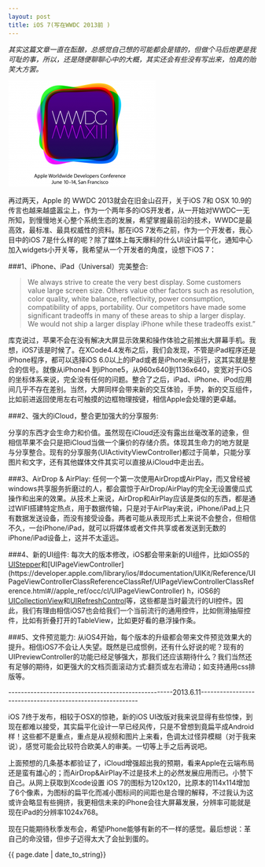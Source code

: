```yaml
---
layout: post
title: iOS 7(写在WWDC 2013前 )
---
```



<p><em>其实这篇文章一直在酝酿，总感觉自己想的可能都会是错的，但做个马后炮更是我可耻的事，所以，还是随便聊聊心中的大概，其实还会有些没有写出来，怕真的贻笑大方罢。</em>

[![WWDC 2013](/assets/images/2013-06-09-iOS7/wwdc2013.png)](/assets/images/2013-06-09-iOS7/wwdc2013.png)

再过两天，Apple 的 WWDC 2013就会在旧金山召开，关于iOS 7和 OSX 10.9的传言也越来越盛嚣尘上，作为一个两年多的iOS开发者，从一开始对WWDC一无所知，到慢慢地关心整个系统生态的发展，希望掌握最前沿的技术，WWDC是最高效，最标准、最具权威性的资料。那在iOS 7发布之前，作为一个开发者，我心目中的iOS 7是什么样的呢？除了媒体上每天爆料的什么UI设计扁平化，通知中心加入widgets小开关等，我希望从一个开发者的角度，设想下iOS 7：

###1、iPhone、iPad（Universal）完美整合:

>We always strive to create the very best display. Some customers value large screen size. Others value other factors such as resolution, color quality, white balance, reflectivity, power consumption, compatibility of apps, portability. Our competitors have made some significant tradeoffs in many of these areas to ship a larger display. We would not ship a larger display iPhone while these tradeoffs exist.” 

库克说过，苹果不会在没有解决大屏显示效果和操作体验之前推出大屏幕手机。我想，iOS7该是时候了。在XCode4.4发布之后，我们会发现，不管是iPad程序还是iPhone程序，都可以选择iOS 6.0以上的iPad或者是iPhone来运行，这其实就是整合的信号。就像从iPhone4 到iPhone5，从960x640到1136x640，变宽对于iOS的坐标体系来说，完全没有任何的问题。整合了之后，iPad、iPhone、iPod应用间几乎不存在差别。当然，大屏同样会带来新的交互体验，手势，新的交互组件，比如前进返回使用左右可触摸的边框物理按键，相信Apple会处理的更卓越。


###2、强大的iCloud，整合更加强大的分享服务:


分享的东西才会生命力和价值。虽然现在iCloud还没有露出丝毫改革的迹象，但相信苹果不会只是把iCloud当做一个廉价的存储介质。体现其生命力的地方就是与分享整合。现有的分享服务(UIActivityViewController)都过于简单，只能分享图片和文字，还有其他媒体文件其实可以直接从iCloud中走出去。

###3、AirDrop &amp; AirPlay:
任何一个第一次使用AirDrop或AirPlay，而又曾经被windows共享服务折磨过的人，都会震惊于AirDrop/AirPlay的完全无设置傻瓜式操作和出来的效果。从技术上来说，AirDrop和AirPlay应该是类似的东西，都是通过WIFI搭建特定热点，用于数据传输，只是对于AirPlay来说，iPhone/iPad上只有数据发送设备，而没有接受设备。两者可能从表现形式上来说不会整合，但相信不久，一台iPhone/iPad，就可以将媒体或者文件共享或者发送到无数的iPhone/iPad设备上，这并不太遥远。


###4、新的UI组件:
每次大的版本修改，iOS都会带来新的UI组件，比如iOS5的[UIStepper](http://developer.apple.com/library/ios/#documentation/uikit/reference/UIStepper_Class/Reference/Reference.html")和[UIPageViewController](https://developer.apple.com/library/ios/#documentation/UIKit/Reference/UIPageViewControllerClassReferenceClassRef/UIPageViewControllerClassReference.html#//apple_ref/occ/cl/UIPageViewController) h，iOS6的[UICollectionView](https://developer.apple.com/library/ios/#documentation/UIKit/Reference/UICollectionView_class/Reference/Reference.html#//apple_ref/occ/cl/UICollectionView)和[UIRefreshControl](https://developer.apple.com/library/ios/#documentation/UIKit/Reference/UIRefreshControl_class/Reference/Reference.html#//apple_ref/occ/cl/UIRefreshControl)等，这些都是当时最流行的UI控件。因此，我们有理由相信iOS7也会给我们一个当前流行的通用控件，比如侧滑抽屉控件，比如有折叠打开的TableView，比如更好看的悬浮操作条。


###5、文件预览能力:
从iOS4开始，每个版本的升级都会带来文件预览效果大的提升。相信iOS7不会让人失望。既然是已成惯例，还有什么好说的呢？现有的UIPreviewController的功能已经足够强大，那我们还应该期待什么？我们当然还有足够的期待，如更强大的文档页面滚动方式:翻页或左右滑动；如支持通用css排版等。



----------------------------------------------------2013.6.11----------------------------------------------------------

iOS 7终于发布，相较于OSX的惊艳，新的iOS UI改版对我来说显得有些惊悚，到现在都难以接受，其实扁平化设计一早已经风传，只是不曾想到竟扁平成Android样！这些都不是重点，重点是从视频和图片上来看，色调太过怪异模糊（对于我来说），感觉可能会比较符合欧美人的审美。一切等上手之后再说吧。




上面预想的几条基本都验证了，iCloud增强超出我的预期，看来Apple在云端布局还是蛮有雄心的；而AirDrop&amp;AirPlay不过是技术上的必然发展应用而已。小赞下自己。从网上获取到Xcode设置 iOS 7的图标为120x120，比原本的114x114增加了6个像素，为图标的扁平化而减小图标间的间距也是合理的解释，不过我认为这或许会略显有些拥挤，我更相信未来的iPhone会往大屏幕发展，分辨率可能就是现在iPad的分辨率1024x768。




现在只能期待秋季发布会，希望iPhone能够有新的不一样的感觉。最后想说：革自己的命没错，但步子迈得太大了会扯到蛋的。

<p>{{ page.date | date_to_string}}</p>
